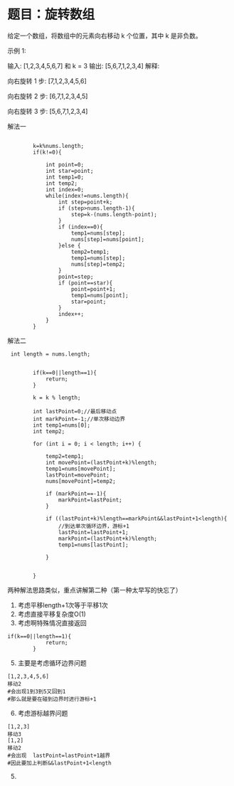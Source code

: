 # 题目：旋转数组

给定一个数组，将数组中的元素向右移动 k 个位置，其中 k 是非负数。

示例 1:

输入: [1,2,3,4,5,6,7] 和 k = 3
输出: [5,6,7,1,2,3,4]
解释:

向右旋转 1 步: [7,1,2,3,4,5,6]

向右旋转 2 步: [6,7,1,2,3,4,5]

向右旋转 3 步: [5,6,7,1,2,3,4]

解法一
```

        k=k%nums.length;
        if(k!=0){

            int point=0;
            int star=point;
            int temp1=0;
            int temp2;
            int index=0;
            while(index!=nums.length){
                int step=point+k;
                if (step>nums.length-1){
                    step=k-(nums.length-point);
                }
                if (index==0){
                    temp1=nums[step];
                    nums[step]=nums[point];
                }else {
                    temp2=temp1;
                    temp1=nums[step];
                    nums[step]=temp2;
                }
                point=step;
                if (point==star){
                    point=point+1;
                    temp1=nums[point];
                    star=point;
                }
                index++;
            }
        }
```

解法二
```
 int length = nums.length;
        
        
        if(k==0||length==1){
            return;
        }

        k = k % length;

        int lastPoint=0;//最后移动点
        int markPoint=-1;//单次移动边界
        int temp1=nums[0];
        int temp2;

        for (int i = 0; i < length; i++) {

            temp2=temp1;
            int movePoint=(lastPoint+k)%length;
            temp1=nums[movePoint];
            lastPoint=movePoint;
            nums[movePoint]=temp2;

            if (markPoint==-1){
                markPoint=lastPoint;
            }
            
            if ((lastPoint+k)%length==markPoint&&lastPoint+1<length){
                //到达单次循环边界，游标+1
                lastPoint=lastPoint+1;
                markPoint=(lastPoint+k)%length;
                temp1=nums[lastPoint];
               
            }


        }
```

两种解法思路类似，重点讲解第二种（第一种太早写的快忘了）

1. 考虑平移length+1次等于平移1次 
3. 考虑直接平移复杂度O(1)
4. 考虑啊特殊情况直接返回
```
if(k==0||length==1){
            return;
        }
```
5. 主要是考虑循环边界问题
```
[1,2,3,4,5,6]
移动2
#会出现1到3到5又回到1
#那么就是要在碰到边界时进行游标+1
```
6. 考虑游标越界问题
```
[1,2,3]
移动3
[1,2]
移动2
#会出现  lastPoint=lastPoint+1越界
#因此要加上判断&&lastPoint+1<length
```
5. 
